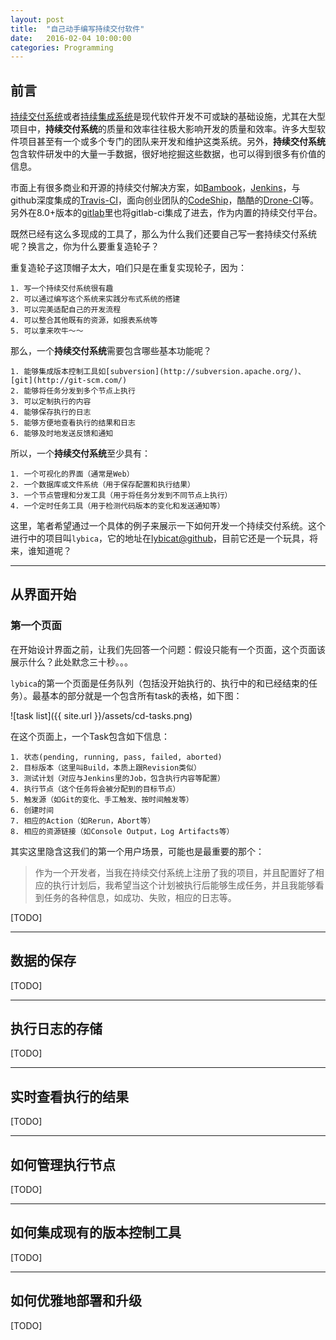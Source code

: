 ```yaml
---
layout: post
title:  "自己动手编写持续交付软件"
date:   2016-02-04 10:00:00
categories: Programming
---
```

## 前言
[持续交付系统](https://en.wikipedia.org/wiki/Continuous_delivery)或者[持续集成系统](https://en.wikipedia.org/wiki/Continuous_integration)是现代软件开发不可或缺的基础设施，尤其在大型项目中，**持续交付系统**的质量和效率往往极大影响开发的质量和效率。许多大型软件项目甚至有一个或多个专门的团队来开发和维护这类系统。另外，**持续交付系统**包含软件研发中的大量一手数据，很好地挖掘这些数据，也可以得到很多有价值的信息。

市面上有很多商业和开源的持续交付解决方案，如[Bambook](https://www.atlassian.com/software/bamboo/)，[Jenkins](http://jenkins-ci.org)，与github深度集成的[Travis-CI](http://travis-ci.org)，面向创业团队的[CodeShip](https://codeship.com/)，酷酷的[Drone-CI](https://drone.io/)等。另外在8.0+版本的[gitlab](http://gitlab.org)里也将gitlab-ci集成了进去，作为内置的持续交付平台。

既然已经有这么多现成的工具了，那么为什么我们还要自己写一套持续交付系统呢？换言之，你为什么要重复造轮子？

重复造轮子这顶帽子太大，咱们只是在重复实现轮子，因为：

    1. 写一个持续交付系统很有趣
    2. 可以通过编写这个系统来实践分布式系统的搭建
    3. 可以完美适配自己的开发流程
    4. 可以整合其他既有的资源，如报表系统等
    5. 可以拿来吹牛～～

那么，一个**持续交付系统**需要包含哪些基本功能呢？

    1. 能够集成版本控制工具如[subversion](http://subversion.apache.org/)、[git](http://git-scm.com/)
    2. 能够将任务分发到多个节点上执行
    3. 可以定制执行的内容
    4. 能够保存执行的日志
    5. 能够方便地查看执行的结果和日志
    6. 能够及时地发送反馈和通知

所以，一个**持续交付系统**至少具有：

    1. 一个可视化的界面（通常是Web）
    2. 一个数据库或文件系统（用于保存配置和执行结果）
    3. 一个节点管理和分发工具（用于将任务分发到不同节点上执行）
    4. 一个定时任务工具（用于检测代码版本的变化和发送通知等）

这里，笔者希望通过一个具体的例子来展示一下如何开发一个持续交付系统。这个进行中的项目叫`lybica`，它的地址在[lybicat@github](http://github.com/lybicat/)，目前它还是一个玩具，将来，谁知道呢？

---

## 从界面开始

### 第一个页面

在开始设计界面之前，让我们先回答一个问题：假设只能有一个页面，这个页面该展示什么？此处默念三十秒。。。

`lybica`的第一个页面是任务队列（包括没开始执行的、执行中的和已经结束的任务）。最基本的部分就是一个包含所有task的表格，如下图：

![task list]({{ site.url }}/assets/cd-tasks.png)

在这个页面上，一个Task包含如下信息：

    1. 状态(pending, running, pass, failed, aborted)
    2. 目标版本（这里叫Build，本质上跟Revision类似）
    3. 测试计划（对应与Jenkins里的Job，包含执行内容等配置）
    4. 执行节点（这个任务将会被分配到的目标节点）
    5. 触发源（如Git的变化、手工触发、按时间触发等）
    6. 创建时间
    7. 相应的Action（如Rerun，Abort等）
    8. 相应的资源链接（如Console Output，Log Artifacts等）

其实这里隐含这我们的第一个用户场景，可能也是最重要的那个：

>作为一个开发者，当我在持续交付系统上注册了我的项目，并且配置好了相应的执行计划后，我希望当这个计划被执行后能够生成任务，并且我能够看到任务的各种信息，如成功、失败，相应的日志等。

[TODO]

---

## 数据的保存

[TODO]

---

## 执行日志的存储

[TODO]

---

## 实时查看执行的结果

[TODO]

---

## 如何管理执行节点

[TODO]

---

## 如何集成现有的版本控制工具

[TODO]

---

## 如何优雅地部署和升级

[TODO]

